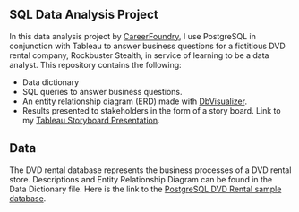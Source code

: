  ## SQL Data Analysis Project
In this data analysis project by [CareerFoundry](https://careerfoundry.com/), I use PostgreSQL in conjunction with Tableau to answer business questions for a fictitious DVD rental company, Rockbuster Stealth, in service of learning to be a data analyst. This repository contains the following:
- Data dictionary
- SQL queries to answer business questions.
- An entity relationship diagram (ERD) made with [DbVisualizer](https://www.dbvis.com/).
- Results presented to stakeholders in the form of a story board. Link to my [Tableau Storyboard Presentation](https://public.tableau.com/app/profile/ryan.lee1243/viz/CareerFoundryExercise3_10_16891997793630/RockbusterPresentation?publish=yes).

## Data
The DVD rental database represents the business processes of a DVD rental store. Descriptions and Entity Relationship Diagram can be found in the Data Dictionary file.
Here is the link to the [PostgreSQL DVD Rental sample database](https://www.postgresqltutorial.com/wp-content/uploads/2019/05/dvdrental.zip).
